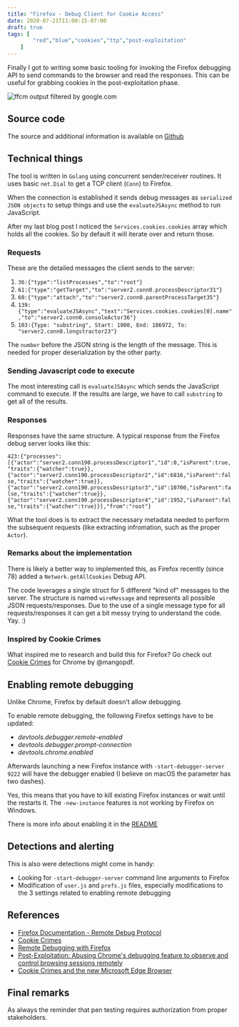 ```yaml
---
title: "Firefox - Debug Client for Cookie Access"
date: 2020-07-21T11:00:15-07:00
draft: true
tags: [
        "red","blue","cookies","ttp","post-exploitation"
    ]
---
```


Finally I got to writing some basic tooling for invoking the Firefox debugging API to send commands to the browser and read the responses. This can be useful for grabbing cookies in the post-exploitation phase.

![ffcm output filtered by google.com](/blog/images/2020/firefox/output.png)

## Source code

The source and additional information is available on [Github](https://github.com/wunderwuzzi23/firefox-cookiemonster)

## Technical things

The tool is written in `Golang` using concurrent sender/receiver routines. It uses basic `net.Dial` to get a TCP client (`Conn`) to Firefox. 

When the connection is established it sends debug messages as `serialized JSON objects` to setup things and use the `evaluateJSAsync` method to run JavaScript.

After my last blog post I noticed the `Services.cookies.cookies` array which holds all the cookies. So by default it will iterate over and return those.

### Requests 

These are the detailed messages the client sends to the server:

1. `36:{"type":"listProcesses","to":"root"}`
2. `61:{"type":"getTarget","to":"server2.conn0.processDescriptor31"}`
3. `60:{"type":"attach","to":"server2.conn0.parentProcessTarget35"}`
4. `139:{"type":"evaluateJSAsync","text":"Services.cookies.cookies[0].name","to":"server2.conn0.consoleActor36"}`
5. `103:{Type: "substring", Start: 1000, End: 186972, To: "server2.conn0.longstractor23"}`

The `number` before the JSON string is the length of the message. This is needed for proper deserialization by the other party. 

### Sending Javascript code to execute 

The most interesting call is `evaluateJSAsync` which sends the JavaScript command to execute. If the results are large, we have to call `substring` to get all of the results.

### Responses

Responses have the same structure. A typical response from the Firefox debug server looks like this:

`423:{"processes":[{"actor":"server2.conn190.processDescriptor1","id":0,"isParent":true,"traits":{"watcher":true}},{"actor":"server2.conn190.processDescriptor2","id":6816,"isParent":false,"traits":{"watcher":true}},{"actor":"server2.conn190.processDescriptor3","id":10700,"isParent":false,"traits":{"watcher":true}},{"actor":"server2.conn190.processDescriptor4","id":1952,"isParent":false,"traits":{"watcher":true}}],"from":"root"}`

What the tool does is to extract the necessary metadata needed to perform the subsequent requests (like extracting infromation, such as the proper `Actor`).

### Remarks about the implementation

There is likely a better way to implemented this, as Firefox recently (since 78) added a `Network.getAllCookies` Debug API.

The code leverages a single struct for 5 different "kind of" messages to the server. The structure is named `wireMessage` and represents all possible JSON requests/responses. Due to the use of a single message type for all requests/responses it can get a bit messy trying to understand the code. Yay. :)

### Inspired by Cookie Crimes

What inspired me to research and build this for Firefox? Go check out [Cookie Crimes](https://github.com/defaultnamehere/cookie_crimes) for Chrome by @mangopdf.


## Enabling remote debugging

Unlike Chrome, Firefox by default doesn't allow debugging. 

To enable remote debugging, the following Firefox settings have to be updated:

* *devtools.debugger.remote-enabled*
* *devtools.debugger.prompt-connection*
* *devtools.chrome.enabled*

Afterwards launching a new Firefox instance with `-start-debugger-server 9222` will have the debugger enabled  (I believe on macOS the parameter has two dashes). 

Yes, this means that you have to kill existing Firefox instances or wait until the restarts it. The `-new-instance` features is not working by Firefox on Windows.

There is more info about enabling it in the [README](https://github.com/wunderwuzzi23/firefox-cookiemonster)

## Detections and alerting

This is also were detections might come in handy:

* Looking for `-start-debugger-server` command line arguments to Firefox
* Modification of `user.js` and `prefs.js` files, especially modifications to the 3 settings related to enabling remote debugging


## References

* [Firefox Documentation - Remote Debug Protocol](https://docs.firefox-dev.tools/backend/protocol.html)
* [Cookie Crimes](https://github.com/defaultnamehere/cookie_crimes)
* [Remote Debugging with Firefox](https://embracethered.com/blog/posts/2020/cookies-on-firefox/)
* [Post-Exploitation: Abusing Chrome's debugging feature to observe and control browsing sessions remotely](https://embracethered.com/blog/posts/2020/chrome-spy-remote-control/)
* [Cookie Crimes and the new Microsoft Edge Browser](https://embracethered.com/blog/posts/2020/cookie-crimes-on-mirosoft-edge/)


## Final remarks

As always the reminder that pen testing requires authorization from proper stakeholders.